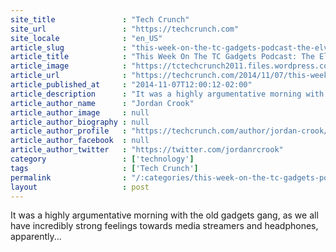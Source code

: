 ```yaml
---
site_title               : "Tech Crunch"
site_url                 : "https://techcrunch.com"
site_locale              : "en_US"
article_slug             : "this-week-on-the-tc-gadgets-podcast-the-elvie-nexus-player-and-parrot-headphones"
article_title            : "This Week On The TC Gadgets Podcast: The Elvie, Nexus Player, And Parrot Headphones"
article_image            : "https://tctechcrunch2011.files.wordpress.com/2014/11/gadgets141107.jpg?w=764&h=400&crop=1"
article_url              : "https://techcrunch.com/2014/11/07/this-week-on-the-tc-gadgets-podcast-the-elvie-nexus-player-and-parrot-headphones/"
article_published_at     : "2014-11-07T12:00:12-02:00"
article_description      : "It was a highly argumentative morning with the old gadgets gang, as we all have incredibly strong feelings towards media streamers and headphones, apparently..."
article_author_name      : "Jordan Crook"
article_author_image     : null
article_author_biography : null
article_author_profile   : "https://techcrunch.com/author/jordan-crook/"
article_author_facebook  : null
article_author_twitter   : "https://twitter.com/jordanrcrook"
category                 : ['technology']
tags                     : ['Tech Crunch']
permalink                : "/:categories/this-week-on-the-tc-gadgets-podcast-the-elvie-nexus-player-and-parrot-headphones/"
layout                   : post
---
```


It was a highly argumentative morning with the old gadgets gang, as we all have incredibly strong feelings towards media streamers and headphones, apparently...
